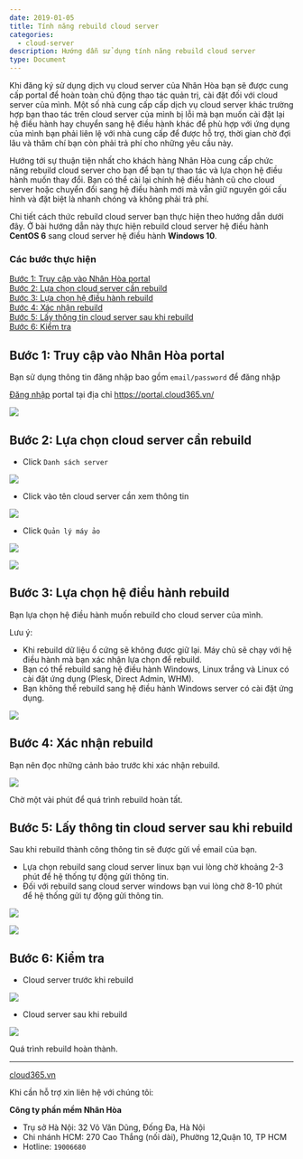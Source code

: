 ```yaml
---
date: 2019-01-05
title: Tính năng rebuild cloud server
categories:
  - cloud-server
description: Hướng dẫn sử dụng tính năng rebuild cloud server
type: Document
---
```


Khi đăng ký sử dụng dịch vụ cloud server của Nhân Hòa bạn sẽ được cung cấp portal để hoàn toàn chủ động thao tác quản trị, cài đặt đối với cloud server của mình. Một số nhà cung cấp cấp dịch vụ cloud server khác trường hợp bạn thao tác trên cloud server của mình bị lỗi mà bạn muốn cài đặt lại hệ điều hành hay chuyển sang hệ điều hành khác để phù hợp với ứng dụng của mình bạn phải liên lệ với nhà cung cấp để được hỗ trợ, thời gian chờ đợi lâu và thâm chí bạn còn phải trả phí cho những yêu cầu này.

Hướng tới sự thuận tiện nhất cho khách hàng Nhân Hòa cung cấp chức năng rebuild cloud server cho bạn để bạn tự thao tác và lựa chọn hệ điều hành muốn thay đổi. Bạn có thể cài lại chính hệ điều hành cũ cho cloud server hoặc chuyển đổi sang hệ điều hành mới mà vẫn giữ nguyên gói cấu hình và đặt biệt là nhanh chóng và không phải trả phí.

Chi tiết cách thức rebuild cloud server bạn thực hiện theo hướng dẫn dưới đây. Ở bài hướng dẫn này thực hiện rebuild cloud server hệ điều hành **CentOS 6** sang cloud server hệ điều hành **Windows 10**.

### Các bước thực hiện

[Bước 1: Truy cập vào Nhân Hòa portal](#truycap)<br>
[Bước 2: Lựa chọn cloud server cần rebuild](#chon)<br>
[Bước 3: Lựa chọn hệ điều hành rebuild](#os)<br>
[Bước 4: Xác nhận rebuild](#xacnhan)<br>
[Bước 5: Lấy thông tin cloud server sau khi rebuild](#thongtin)<br>
[Bước 6: Kiểm tra](#kiemtra)<br>

<a name="truycap"></a>
## Bước 1: Truy cập vào Nhân Hòa portal

Bạn sử dụng thông tin đăng nhập bao gồm `email/password` để đăng nhập

<a href="https://support.cloud365.vn/account-settings/dang-nhap-portal/" target="_blank">Đăng nhập</a> portal tại địa chỉ <a href="https://portal.cloud365.vn/" target="_blank">https://portal.cloud365.vn/</a>

![](/images/img-rebuild-vps/Screenshot_568.png)

<a name="chon"></a>
## Bước 2: Lựa chọn cloud server cần rebuild

+ Click `Danh sách server`

![](/images/img-rebuild-vps/Screenshot_569.png)

+ Click vào tên cloud server cần xem thông tin

![](/images/img-rebuild-vps/Screenshot_570.png)

+ Click `Quản lý máy ảo`

![](/images/img-rebuild-vps/Screenshot_571.png)

![](/images/img-rebuild-vps/Screenshot_574.png)

<a name="os"></a>
## Bước 3: Lựa chọn hệ điều hành rebuild

Bạn lựa chọn hệ điều hành muốn rebuild cho cloud server của mình.

Lưu ý:
+ Khi rebuild dữ liệu ổ cứng sẽ không được giữ lại. Máy chủ sẽ chạy với hệ điều hành mà bạn xác nhận lựa chọn để rebuild.<br>
+ Bạn có thể rebuild sang hệ điều hành Windows, Linux trắng và Linux có cài đặt ứng dụng (Plesk, Direct Admin, WHM).<br>
+ Bạn không thể rebuild sang hệ điều hành Windows server có cài đặt ứng dụng.

![](/images/img-rebuild-vps/Screenshot_575.png)

<a name="xacnhan"></a>
## Bước 4: Xác nhận rebuild

Bạn nên đọc những cảnh bảo trước khi xác nhận rebuild.

![](/images/img-rebuild-vps/Screenshot_576.png)

Chờ một vài phút để quá trình rebuild hoàn tất. 

<a name="thongtin"></a>
## Bước 5: Lấy thông tin cloud server sau khi rebuild

Sau khi rebuild thành công thông tin sẽ được gửi về email của bạn.<br>
+ Lựa chọn rebuild sang cloud server linux bạn vui lòng chờ khoảng 2-3 phút để hệ thống tự động gửi thông tin.<br>
+ Đối với rebuild sang cloud server windows bạn vui lòng chờ 8-10 phút để hệ thống gửi tự động gửi thông tin.

![](/images/img-rebuild-vps/Screenshot_577.png)

![](/images/img-rebuild-vps/Screenshot_578.png)

<a name="kiemtra"></a>
## Bước 6: Kiểm tra

+ Cloud server trước khi rebuild

![](/images/img-rebuild-vps/Screenshot_572.png)

+ Cloud server sau khi rebuild

![](/images/img-rebuild-vps/Screenshot_579.png)

Quá trình rebuild hoàn thành.

---
<a href="https://cloud365.vn/" target="_blank">cloud365.vn</a>

Khi cần hỗ trợ xin liên hệ với chúng tôi:

**Công ty phần mềm Nhân Hòa**
- Trụ sở Hà Nội: 32 Võ Văn Dũng, Đống Đa, Hà Nội
- Chi nhánh HCM: 270 Cao Thắng (nối dài), Phường 12,Quận 10, TP HCM
- Hotline: `19006680`



